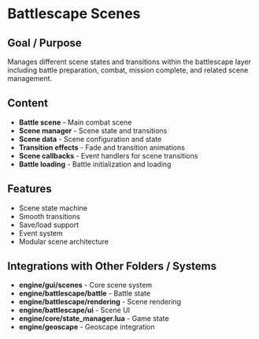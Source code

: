 # Battlescape Scenes

## Goal / Purpose
Manages different scene states and transitions within the battlescape layer including battle preparation, combat, mission complete, and related scene management.

## Content
- **Battle scene** - Main combat scene
- **Scene manager** - Scene state and transitions
- **Scene data** - Scene configuration and state
- **Transition effects** - Fade and transition animations
- **Scene callbacks** - Event handlers for scene transitions
- **Battle loading** - Battle initialization and loading

## Features
- Scene state machine
- Smooth transitions
- Save/load support
- Event system
- Modular scene architecture

## Integrations with Other Folders / Systems
- **engine/gui/scenes** - Core scene system
- **engine/battlescape/battle** - Battle state
- **engine/battlescape/rendering** - Scene rendering
- **engine/battlescape/ui** - Scene UI
- **engine/core/state_manager.lua** - Game state
- **engine/geoscape** - Geoscape integration
